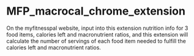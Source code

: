 # MFP_macrocal_chrome_extension
On the myfitnesspal website, input into this extension nutrition info for 3 food items, calories left and macronutrient ratios, and this extension will calculate the number of servings of each food item needed to fulfill the calories left and macronutrient ratios.
